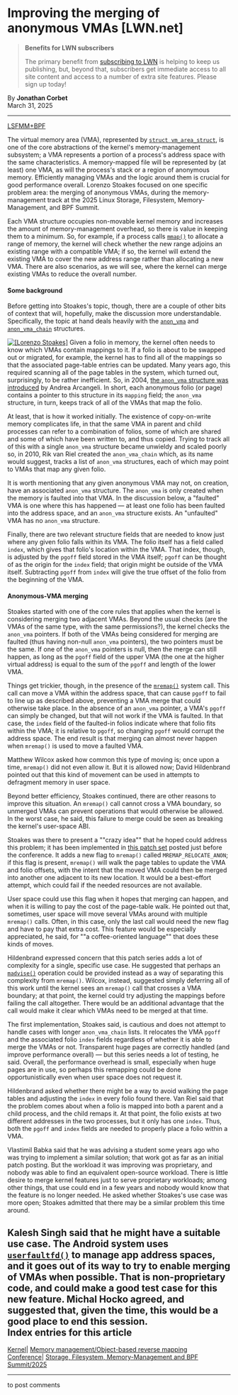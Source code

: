 # Improving the merging of anonymous VMAs [LWN.net]

> **Benefits for LWN subscribers**
> 
> The primary benefit from [subscribing to LWN](/Promo/nst-nag5/subscribe) is helping to keep us publishing, but, beyond that, subscribers get immediate access to all site content and access to a number of extra site features. Please sign up today! 

By **Jonathan Corbet**  
March 31, 2025 

* * *

[LSFMM+BPF](/Articles/lsfmmbpf2025/)

The virtual memory area (VMA), represented by [`struct vm_area_struct`](https://elixir.bootlin.com/linux/v6.13.7/source/include/linux/mm_types.h#L670), is one of the core abstractions of the kernel's memory-management subsystem; a VMA represents a portion of a process's address space with the same characteristics. A memory-mapped file will be represented by (at least) one VMA, as will the process's stack or a region of anonymous memory. Efficiently managing VMAs and the logic around them is crucial for good performance overall. Lorenzo Stoakes focused on one specific problem area: the merging of anonymous VMAs, during the memory-management track at the 2025 Linux Storage, Filesystem, Memory-Management, and BPF Summit. 

Each VMA structure occupies non-movable kernel memory and increases the amount of memory-management overhead, so there is value in keeping them to a minimum. So, for example, if a process calls [`mmap()`](https://man7.org/linux/man-pages/man2/mmap.2.html) to allocate a range of memory, the kernel will check whether the new range adjoins an existing range with a compatible VMA; if so, the kernel will extend the existing VMA to cover the new address range rather than allocating a new VMA. There are also scenarios, as we will see, where the kernel can merge existing VMAs to reduce the overall number. 

#### Some background

Before getting into Stoakes's topic, though, there are a couple of other bits of context that will, hopefully, make the discussion more understandable. Specifically, the topic at hand deals heavily with the [`anon_vma`](https://elixir.bootlin.com/linux/v6.13.7/source/include/linux/rmap.h#L17) and [`anon_vma_chain`](https://elixir.bootlin.com/linux/v6.13.7/source/include/linux/rmap.h#L69) structures. 

[![\[Lorenzo Stoakes\]](https://static.lwn.net/images/conf/2025/lsfmm/LorenzoStoakes-sm.png)](/Articles/1015766/) Given a folio in memory, the kernel often needs to know which VMAs contain mappings to it. If a folio is about to be swapped out or migrated, for example, the kernel has to find all of the mappings so that the associated page-table entries can be updated. Many years ago, this required scanning all of the page tables in the system, which turned out, surprisingly, to be rather inefficient. So, in 2004, [the `anon_vma` structure was introduced](/Articles/75198/) by Andrea Arcangeli. In short, each anonymous folio (or page) contains a pointer to this structure in its `mapping` field; the `anon_vma` structure, in turn, keeps track of all of the VMAs that map the folio. 

At least, that is how it worked initially. The existence of copy-on-write memory complicates life, in that the same VMA in parent and child processes can refer to a combination of folios, some of which are shared and some of which have been written to, and thus copied. Trying to track all of this with a single `anon_vma` structure became unwieldy and scaled poorly so, in 2010, Rik van Riel created the `anon_vma_chain` which, as its name would suggest, tracks a list of `anon_vma` structures, each of which may point to VMAs that map any given folio. 

It is worth mentioning that any given anonymous VMA may not, on creation, have an associated `anon_vma` structure. The `anon_vma` is only created when the memory is faulted into that VMA. In the discussion below, a "faulted" VMA is one where this has happened — at least one folio has been faulted into the address space, and an `anon_vma` structure exists. An "unfaulted" VMA has no `anon_vma` structure. 

Finally, there are two relevant structure fields that are needed to know just where any given folio falls within its VMA. The folio itself has a field called `index`, which gives that folio's location within the VMA. That index, though, is adjusted by the `pgoff` field stored in the VMA itself; `pgoff` can be thought of as the origin for the `index` field; that origin might be outside of the VMA itself. Subtracting `pgoff` from `index` will give the true offset of the folio from the beginning of the VMA. 

#### Anonymous-VMA merging

Stoakes started with one of the core rules that applies when the kernel is considering merging two adjacent VMAs. Beyond the usual checks (are the VMAs of the same type, with the same permissions?), the kernel checks the `anon_vma` pointers. If both of the VMAs being considered for merging are faulted (thus having non-null `anon_vma` pointers), the two pointers must be the same. If one of the `anon_vma` pointers is null, then the merge can still happen, as long as the `pgoff` field of the upper VMA (the one at the higher virtual address) is equal to the sum of the `pgoff` and length of the lower VMA. 

Things get trickier, though, in the presence of the [`mremap()`](https://man7.org/linux/man-pages/man2/mremap.2.html) system call. This call can move a VMA within the address space, that can cause `pgoff` to fail to line up as described above, preventing a VMA merge that could otherwise take place. In the absence of an `anon_vma` pointer, a VMA's `pgoff` can simply be changed, but that will not work if the VMA is faulted. In that case, the `index` field of the faulted-in folios indicate where that folio fits within the VMA; it is relative to `pgoff`, so changing `pgoff` would corrupt the address space. The end result is that merging can almost never happen when `mremap()` is used to move a faulted VMA. 

Matthew Wilcox asked how common this type of moving is; once upon a time, `mremap()` did not even allow it. But it is allowed now; David Hildenbrand pointed out that this kind of movement can be used in attempts to defragment memory in user space. 

Beyond better efficiency, Stoakes continued, there are other reasons to improve this situation. An `mremap()` call cannot cross a VMA boundary, so unmerged VMAs can prevent operations that would otherwise be allowed. In the worst case, he said, this failure to merge could be seen as breaking the kernel's user-space ABI. 

Stoakes was there to present a ""crazy idea"" that he hoped could address this problem; it has been implemented in [this patch set](/ml/all/cover.1742478846.git.lorenzo.stoakes@oracle.com) posted just before the conference. It adds a new flag to `mremap()` called `MREMAP_RELOCATE_ANON`; if this flag is present, `mremap()` will walk the page tables to update the VMA and folio offsets, with the intent that the moved VMA could then be merged into another one adjacent to its new location. It would be a best-effort attempt, which could fail if the needed resources are not available. 

User space could use this flag when it hopes that merging can happen, and when it is willing to pay the cost of the page-table walk. He pointed out that, sometimes, user space will move several VMAs around with multiple `mremap()` calls. Often, in this case, only the last call would need the new flag and have to pay that extra cost. This feature would be especially appreciated, he said, for ""a coffee-oriented language"" that does these kinds of moves. 

Hildenbrand expressed concern that this patch series adds a lot of complexity for a single, specific use case. He suggested that perhaps an [`madvise()`](https://man7.org/linux/man-pages/man2/madvise.2.html) operation could be provided instead as a way of separating this complexity from `mremap()`. Wilcox, instead, suggested simply deferring all of this work until the kernel sees an `mremap()` call that crosses a VMA boundary; at that point, the kernel could try adjusting the mappings before failing the call altogether. There would be an additional advantage that the call would make it clear which VMAs need to be merged at that time. 

The first implementation, Stoakes said, is cautious and does not attempt to handle cases with longer `anon_vma_chain` lists. It relocates the VMA `pgoff` and the associated folio `index` fields regardless of whether it is able to merge the VMAs or not. Transparent huge pages are correctly handled (and improve performance overall) — but this series needs a lot of testing, he said. Overall, the performance overhead is small, especially when huge pages are in use, so perhaps this remapping could be done opportunistically even when user space does not request it. 

Hildenbrand asked whether there might be a way to avoid walking the page tables and adjusting the `index` in every folio found there. Van Riel said that the problem comes about when a folio is mapped into both a parent and a child process, and the child remaps it. At that point, the folio exists at two different addresses in the two processes, but it only has one `index`. Thus, both the `pgoff` and `index` fields are needed to properly place a folio within a VMA. 

Vlastimil Babka said that he was advising a student some years ago who was trying to implement a similar solution; that work got as far as an initial patch posting. But the workload it was improving was proprietary, and nobody was able to find an equivalent open-source workload. There is little desire to merge kernel features just to serve proprietary workloads; among other things, that use could end in a few years and nobody would know that the feature is no longer needed. He asked whether Stoakes's use case was more open; Stoakes admitted that there may be a similar problem this time around. 

Kalesh Singh said that he might have a suitable use case. The Android system uses [`userfaultfd()`](https://man7.org/linux/man-pages/man2/userfaultfd.2.html) to manage app address spaces, and it goes out of its way to try to enable merging of VMAs when possible. That is non-proprietary code, and could make a good test case for this new feature. Michal Hocko agreed, and suggested that, given the time, this would be a good place to end this session.  
Index entries for this article  
---  
[Kernel](/Kernel/Index)| [Memory management/Object-based reverse mapping](/Kernel/Index#Memory_management-Object-based_reverse_mapping)  
[Conference](/Archives/ConferenceIndex/)| [Storage, Filesystem, Memory-Management and BPF Summit/2025](/Archives/ConferenceIndex/#Storage_Filesystem_Memory-Management_and_BPF_Summit-2025)  
  


* * *

to post comments 
